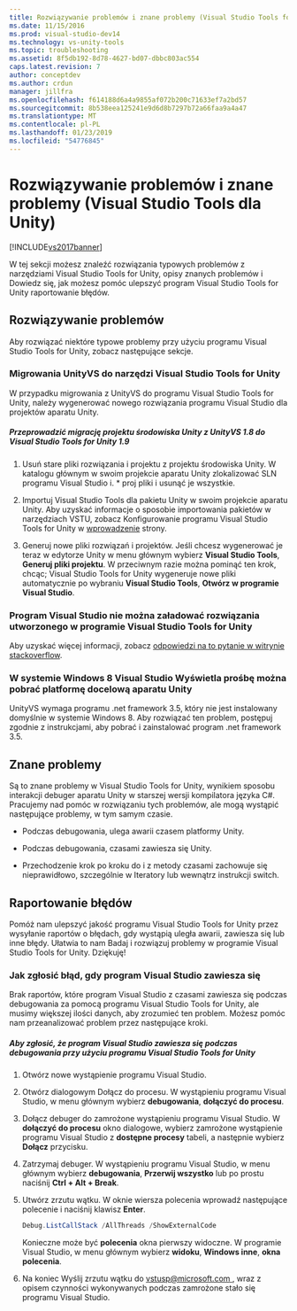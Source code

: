 ```yaml
---
title: Rozwiązywanie problemów i znane problemy (Visual Studio Tools for Unity) | Dokumentacja firmy Microsoft
ms.date: 11/15/2016
ms.prod: visual-studio-dev14
ms.technology: vs-unity-tools
ms.topic: troubleshooting
ms.assetid: 8f5db192-8d78-4627-bd07-dbbc803ac554
caps.latest.revision: 7
author: conceptdev
ms.author: crdun
manager: jillfra
ms.openlocfilehash: f614188d6a4a9855af072b200c71633ef7a2bd57
ms.sourcegitcommit: 8b538eea125241e9d6d8b7297b72a66faa9a4a47
ms.translationtype: MT
ms.contentlocale: pl-PL
ms.lasthandoff: 01/23/2019
ms.locfileid: "54776845"
---
```

# <a name="troubleshooting-and-known-issues-visual-studio-tools-for-unity"></a>Rozwiązywanie problemów i znane problemy (Visual Studio Tools dla Unity)
[!INCLUDE[vs2017banner](../includes/vs2017banner.md)]

  
W tej sekcji możesz znaleźć rozwiązania typowych problemów z narzędziami Visual Studio Tools for Unity, opisy znanych problemów i Dowiedz się, jak możesz pomóc ulepszyć program Visual Studio Tools for Unity raportowanie błędów.  
  
## <a name="troubleshooting"></a>Rozwiązywanie problemów  
 Aby rozwiązać niektóre typowe problemy przy użyciu programu Visual Studio Tools for Unity, zobacz następujące sekcje.  
  
### <a name="migrating-from-unityvs-to-visual-studio-tools-for-unity"></a>Migrowania UnityVS do narzędzi Visual Studio Tools for Unity  
 W przypadku migrowania z UnityVS do programu Visual Studio Tools for Unity, należy wygenerować nowego rozwiązania programu Visual Studio dla projektów aparatu Unity.  
  
##### <a name="to-migrate-your-unity-project-from-unityvs-18-to-visual-studio-tools-for-unity-19"></a>Przeprowadzić migrację projektu środowiska Unity z UnityVS 1.8 do Visual Studio Tools for Unity 1.9  
  
1.  Usuń stare pliki rozwiązania i projektu z projektu środowiska Unity. W katalogu głównym w swoim projekcie aparatu Unity zlokalizować SLN programu Visual Studio i. * proj pliki i usunąć je wszystkie.  
  
2.  Importuj Visual Studio Tools dla pakietu Unity w swoim projekcie aparatu Unity. Aby uzyskać informacje o sposobie importowania pakietów w narzędziach VSTU, zobacz Konfigurowanie programu Visual Studio Tools for Unity w [wprowadzenie](../cross-platform/getting-started-with-visual-studio-tools-for-unity.md) strony.  
  
3.  Generuj nowe pliki rozwiązań i projektów. Jeśli chcesz wygenerować je teraz w edytorze Unity w menu głównym wybierz **Visual Studio Tools**, **Generuj pliki projektu**. W przeciwnym razie można pominąć ten krok, chcąc; Visual Studio Tools for Unity wygeneruje nowe pliki automatycznie po wybraniu **Visual Studio Tools**, **Otwórz w programie Visual Studio**.  
  
### <a name="visual-studio-wont-load-the-solution-that-visual-studio-tools-for-unity-created"></a>Program Visual Studio nie można załadować rozwiązania utworzonego w programie Visual Studio Tools for Unity  
 Aby uzyskać więcej informacji, zobacz [odpowiedzi na to pytanie w witrynie stackoverflow](http://stackoverflow.com/a/24035907/36702).  
  
### <a name="on-windows-8-visual-studio-asks-to-download-the-unity-target-framework"></a>W systemie Windows 8 Visual Studio Wyświetla prośbę można pobrać platformę docelową aparatu Unity  
 UnityVS wymaga programu .net framework 3.5, który nie jest instalowany domyślnie w systemie Windows 8. Aby rozwiązać ten problem, postępuj zgodnie z instrukcjami, aby pobrać i zainstalować program .net framework 3.5.  
  
## <a name="known-issues"></a>Znane problemy  
 Są to znane problemy w Visual Studio Tools for Unity, wynikiem sposobu interakcji debuger aparatu Unity w starszej wersji kompilatora języka C#. Pracujemy nad pomóc w rozwiązaniu tych problemów, ale mogą wystąpić następujące problemy, w tym samym czasie.  
  
-   Podczas debugowania, ulega awarii czasem platformy Unity.  
  
-   Podczas debugowania, czasami zawiesza się Unity.  
  
-   Przechodzenie krok po kroku do i z metody czasami zachowuje się nieprawidłowo, szczególnie w Iteratory lub wewnątrz instrukcji switch.  
  
## <a name="reporting-errors"></a>Raportowanie błędów  
 Pomóż nam ulepszyć jakość programu Visual Studio Tools for Unity przez wysyłanie raportów o błędach, gdy wystąpią uległa awarii, zawiesza się lub inne błędy. Ułatwia to nam Badaj i rozwiązuj problemy w programie Visual Studio Tools for Unity. Dziękuję!  
  
### <a name="how-to-report-an-error-when-visual-studio-freezes"></a>Jak zgłosić błąd, gdy program Visual Studio zawiesza się  
 Brak raportów, które program Visual Studio z czasami zawiesza się podczas debugowania za pomocą programu Visual Studio Tools for Unity, ale musimy większej ilości danych, aby zrozumieć ten problem. Możesz pomóc nam przeanalizować problem przez następujące kroki.  
  
##### <a name="to-report-that-visual-studio-freezes-while-debugging-with-visual-studio-tools-for-unity"></a>Aby zgłosić, że program Visual Studio zawiesza się podczas debugowania przy użyciu programu Visual Studio Tools for Unity  
  
1. Otwórz nowe wystąpienie programu Visual Studio.  
  
2. Otwórz dialogowym Dołącz do procesu. W wystąpieniu programu Visual Studio, w menu głównym wybierz **debugowania**, **dołączyć do procesu**.  
  
3. Dołącz debuger do zamrożone wystąpieniu programu Visual Studio. W **dołączyć do procesu** okno dialogowe, wybierz zamrożone wystąpienie programu Visual Studio z **dostępne procesy** tabeli, a następnie wybierz **Dołącz** przycisku.  
  
4. Zatrzymaj debuger. W wystąpieniu programu Visual Studio, w menu głównym wybierz **debugowania**, **Przerwij wszystko** lub po prostu naciśnij **Ctrl + Alt + Break**.  
  
5. Utwórz zrzutu wątku. W oknie wiersza polecenia wprowadź następujące polecenie i naciśnij klawisz **Enter**.  
  
   ```powershell  
   Debug.ListCallStack /AllThreads /ShowExternalCode  
   ```  
  
    Konieczne może być **polecenia** okna pierwszy widoczne. W programie Visual Studio, w menu głównym wybierz **widoku**, **Windows inne**, **okna polecenia**.  
  
6. Na koniec Wyślij zrzutu wątku do [ vstusp@microsoft.com ](mailto:vstusp@microsoft.com), wraz z opisem czynności wykonywanych podczas zamrożone stało się programu Visual Studio.
